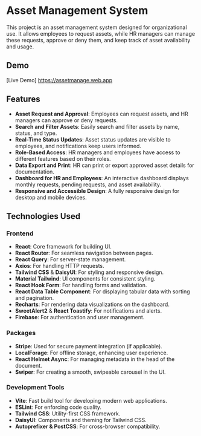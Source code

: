 # Asset Management System

This project is an asset management system designed for organizational use. It allows employees to request assets, while HR managers can manage these requests, approve or deny them, and keep track of asset availability and usage.

## Demo

[Live Demo] https://assetmanage.web.app  

## Features

- **Asset Request and Approval**: Employees can request assets, and HR managers can approve or deny requests.
- **Search and Filter Assets**: Easily search and filter assets by name, status, and type.
- **Real-Time Status Updates**: Asset status updates are visible to employees, and notifications keep users informed.
- **Role-Based Access**: HR managers and employees have access to different features based on their roles.
- **Data Export and Print**: HR can print or export approved asset details for documentation.
- **Dashboard for HR and Employees**: An interactive dashboard displays monthly requests, pending requests, and asset availability.
- **Responsive and Accessible Design**: A fully responsive design for desktop and mobile devices.

## Technologies Used

### Frontend
- **React**: Core framework for building UI.
- **React Router**: For seamless navigation between pages.
- **React Query**: For server-state management.
- **Axios**: For handling HTTP requests.
- **Tailwind CSS** & **DaisyUI**: For styling and responsive design.
- **Material Tailwind**: UI components for consistent styling.
- **React Hook Form**: For handling forms and validation.
- **React Data Table Component**: For displaying tabular data with sorting and pagination.
- **Recharts**: For rendering data visualizations on the dashboard.
- **SweetAlert2** & **React Toastify**: For notifications and alerts.
- **Firebase**: For authentication and user management.

### Packages
- **Stripe**: Used for secure payment integration (if applicable).
- **LocalForage**: For offline storage, enhancing user experience.
- **React Helmet Async**: For managing metadata in the head of the document.
- **Swiper**: For creating a smooth, swipeable carousel in the UI.

### Development Tools
- **Vite**: Fast build tool for developing modern web applications.
- **ESLint**: For enforcing code quality.
- **Tailwind CSS**: Utility-first CSS framework.
- **DaisyUI**: Components and theming for Tailwind CSS.
- **Autoprefixer & PostCSS**: For cross-browser compatibility.

 
